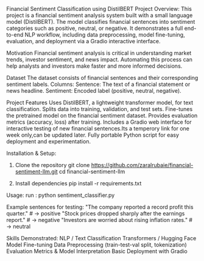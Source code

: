 Financial Sentiment Classification using DistilBERT
Project Overview:
This project is a financial sentiment analysis system built with a small language model (DistilBERT). The model classifies financial sentences into sentiment categories such as positive, neutral, or negative. It demonstrates a full end-to-end NLP workflow, including data preprocessing, model fine-tuning, evaluation, and deployment via a Gradio interactive interface.

Motivation
Financial sentiment analysis is critical in understanding market trends, investor sentiment, and news impact. Automating this process can help analysts and investors make faster and more informed decisions.

Dataset
The dataset consists of financial sentences and their corresponding sentiment labels.
Columns:
Sentence: The text of a financial statement or news headline.
Sentiment: Encoded label (positive, neutral, negative).

Project Features
Uses DistilBERT, a lightweight transformer model, for text classification.
Splits data into training, validation, and test sets.
Fine-tunes the pretrained model on the financial sentiment dataset.
Provides evaluation metrics (accuracy, loss) after training.
Includes a Gradio web interface for interactive testing of new financial sentences.Its a temperory link for one week only,can be updated later.
Fully portable Python script for easy deployment and experimentation.

Installation & Setup:
1. Clone the repository
git clone https://github.com/zaralrubaie/financial-sentiment-llm.git
cd financial-sentiment-llm

2. Install dependencies
pip install -r requirements.txt

Usage:
run : python sentiment_classifier.py

Example sentences for testing:
"The company reported a record profit this quarter."  # → positive
"Stock prices dropped sharply after the earnings report."  # → negative
"Investors are worried about rising inflation rates."  # → neutral

Skills Demonstrated:
NLP / Text Classification
Transformers / Hugging Face
Model Fine-tuning
Data Preprocessing (train-test-val split, tokenization)
Evaluation Metrics & Model Interpretation
Basic Deployment with Gradio
